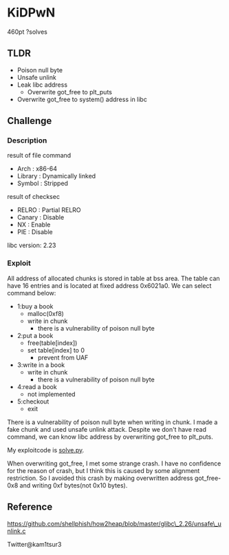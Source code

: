 # KiDPwN 
460pt ?solves

## TLDR
* Poison null byte
* Unsafe unlink
* Leak libc address
	* Overwrite got\_free to plt\_puts
* Overwrite got\_free to system() address in libc

## Challenge
### Description
result of file command
* Arch    : x86-64
* Library : Dynamically linked
* Symbol  : Stripped

result of checksec
* RELRO  : Partial RELRO
* Canary : Disable
* NX     : Enable
* PIE    : Disable

libc version: 2.23
### Exploit 
All address of allocated chunks is stored in table at bss area.
The table can have 16 entries and is located at fixed address 0x6021a0.
We can select command below:
* 1:buy a book
	* malloc(0xf8)
	* write in chunk
		* there is a vulnerability of poison null byte
* 2:put a book
	* free(table\[index\])
	* set table\[index\] to 0
		* prevent from UAF
* 3:write in a book
	* write in chunk
		* there is a vulnerability of poison null byte
* 4:read a book
	* not implemented
* 5:checkout
	* exit

There is a vulnerability of poison null byte when writing in chunk.
I made a fake chunk and used unsafe unlink attack.
Despite we don't have read command, we can know libc address by overwriting got\_free to plt\_puts.

My exploitcode is [solve.py](https://github.com/kam1tsur3/2020_CTF/blob/master/nullcon/pwn/Dark_Honya/solve.py).

When overwriting got\_free, I met some strange crash.
I have no confidence for the reason of crash, but I think this is caused by some alignment restriction.
So I avoided this crash by making overwritten address got\_free-0x8 and writing 0xf bytes(not 0x10 bytes).

## Reference
https://github.com/shellphish/how2heap/blob/master/glibc\_2.26/unsafe\_unlink.c

Twitter@kam1tsur3
